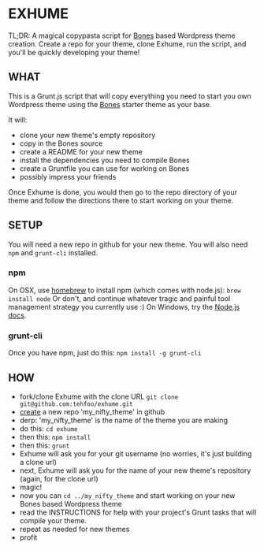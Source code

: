 EXHUME  
==========
TL;DR: A magical copypasta script for [Bones][bones_link] based Wordpress theme creation.  Create a repo for your theme, clone Exhume, run the script, and you'll be quickly developing your theme!

## WHAT

This is a Grunt.js script that will copy everything you need to start you own Wordpress theme using the [Bones][bones_link] starter theme as your base.

It will:  
- clone your new theme's empty repository
- copy in the Bones source
- create a README for your new theme
- install the dependencies you need to compile Bones
- create a Gruntfile you can use for working on Bones
- possibly impress your friends

Once Exhume is done, you would then go to the repo directory of your theme and follow the directions there to start working on your theme.

## SETUP
You will need a new repo in github for your new theme.  You will also need `npm` and `grunt-cli` installed.

### npm

On OSX, use [homebrew](brew.sh) to install npm (which comes with node.js): `brew install node`  Or don't, and continue whatever tragic and painful tool management strategy you currently use :) On Windows, try the [Node.js docs](https://npmjs.org/doc/README.html#Windows-Computers).

### grunt-cli

Once you have npm, just do this: `npm install -g grunt-cli`

## HOW
- fork/clone Exhume with the clone URL `git clone git@github.com:tehfoo/exhume.git`
- [create](https://github.com/new) a new repo 'my_nifty_theme' in github
- derp: 'my_nifty_theme' is the name of the theme you are making 
- do this: `cd exhume`
- then this: `npm install`
- then this: `grunt`
- Exhume will ask you for your git username (no worries, it's just building a clone url)
- next, Exhume will ask you for the name of your new theme's repository (again, for the clone url)
- magic!
- now you can `cd ../my_nifty_theme` and start working on your new Bones based Wordpress theme
- read the INSTRUCTIONS for help with your project's Grunt tasks that will compile your theme.
- repeat as needed for new themes
- profit

[bones_link]: https://github.com/eddiemachado/bones
